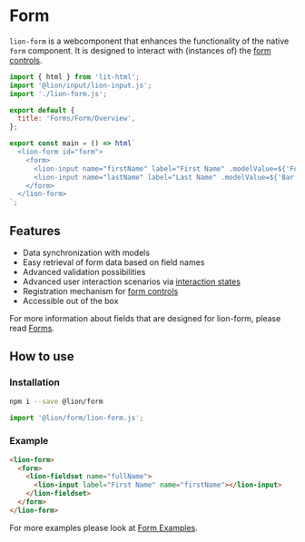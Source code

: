 # Form

`lion-form` is a webcomponent that enhances the functionality of the native `form` component.
It is designed to interact with (instances of) the [form controls](?path=/docs/forms-system-overview--page).

```js script
import { html } from 'lit-html';
import '@lion/input/lion-input.js';
import './lion-form.js';

export default {
  title: 'Forms/Form/Overview',
};
```

```js story
export const main = () => html`
  <lion-form id="form">
    <form>
      <lion-input name="firstName" label="First Name" .modelValue=${'Foo'}></lion-input>
      <lion-input name="lastName" label="Last Name" .modelValue=${'Bar'}></lion-input>
    </form>
  </lion-form>
`;
```

## Features

- Data synchronization with models
- Easy retrieval of form data based on field names
- Advanced validation possibilities
- Advanced user interaction scenarios via [interaction states](?path=/docs/forms-system-interaction-states--interaction-states)
- Registration mechanism for [form controls](?path=/docs/forms-system-overview--page)
- Accessible out of the box

For more information about fields that are designed for lion-form, please read
[Forms](?path=/docs/forms-system-overview--page).

## How to use

### Installation

```bash
npm i --save @lion/form
```

```js
import '@lion/form/lion-form.js';
```

### Example

```html
<lion-form>
  <form>
    <lion-fieldset name="fullName">
      <lion-input label="First Name" name="firstName"></lion-input>
    </lion-fieldset>
  </form>
</lion-form>
```

For more examples please look at [Form Examples](?path=/docs/forms-form-examples--default-story).
